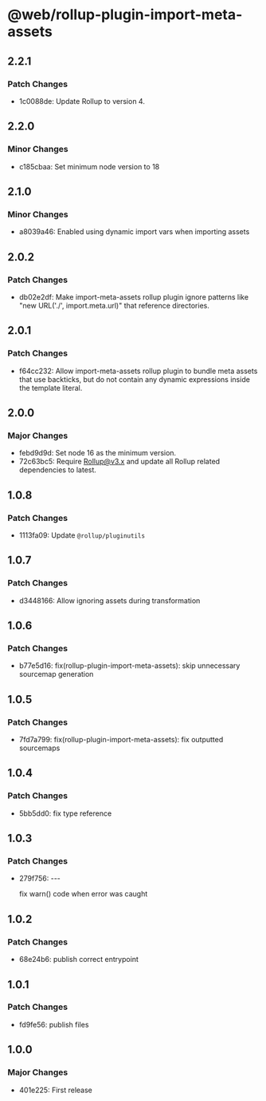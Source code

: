 # @web/rollup-plugin-import-meta-assets

## 2.2.1

### Patch Changes

- 1c0088de: Update Rollup to version 4.

## 2.2.0

### Minor Changes

- c185cbaa: Set minimum node version to 18

## 2.1.0

### Minor Changes

- a8039a46: Enabled using dynamic import vars when importing assets

## 2.0.2

### Patch Changes

- db02e2df: Make import-meta-assets rollup plugin ignore patterns like "new URL('./', import.meta.url)" that reference directories.

## 2.0.1

### Patch Changes

- f64cc232: Allow import-meta-assets rollup plugin to bundle meta assets that use backticks, but do not contain any dynamic expressions inside the template literal.

## 2.0.0

### Major Changes

- febd9d9d: Set node 16 as the minimum version.
- 72c63bc5: Require Rollup@v3.x and update all Rollup related dependencies to latest.

## 1.0.8

### Patch Changes

- 1113fa09: Update `@rollup/pluginutils`

## 1.0.7

### Patch Changes

- d3448166: Allow ignoring assets during transformation

## 1.0.6

### Patch Changes

- b77e5d16: fix(rollup-plugin-import-meta-assets): skip unnecessary sourcemap generation

## 1.0.5

### Patch Changes

- 7fd7a799: fix(rollup-plugin-import-meta-assets): fix outputted sourcemaps

## 1.0.4

### Patch Changes

- 5bb5dd0: fix type reference

## 1.0.3

### Patch Changes

- 279f756: ---

  fix warn() code when error was caught

## 1.0.2

### Patch Changes

- 68e24b6: publish correct entrypoint

## 1.0.1

### Patch Changes

- fd9fe56: publish files

## 1.0.0

### Major Changes

- 401e225: First release
